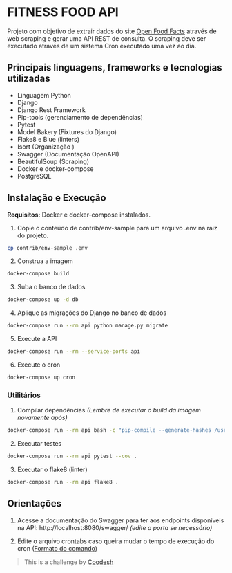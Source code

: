 # FITNESS FOOD API

Projeto com objetivo de extrair dados do site [Open Food Facts](https://world.openfoodfacts.org/) através de
web scraping e gerar uma API REST de consulta.
O scraping deve ser executado através de um sistema Cron executado uma vez ao dia.

## Principais linguagens, frameworks e tecnologias utilizadas

* Linguagem Python
* Django
* Django Rest Framework
* Pip-tools (gerenciamento de dependências)
* Pytest
* Model Bakery (Fixtures do Django)
* Flake8 e Blue (linters)
* Isort (Organização )
* Swagger (Documentação OpenAPI)
* BeautifulSoup (Scraping)
* Docker e docker-compose
* PostgreSQL

## Instalação e Execução

**Requisitos:** Docker e docker-compose instalados.

1. Copie o conteúdo de contrib/env-sample para um arquivo .env na raiz do projeto.

```bash
cp contrib/env-sample .env
```

2. Construa a imagem

```bash
docker-compose build
```

3. Suba o banco de dados

```bash
docker-compose up -d db
```

4. Aplique as migrações do Django no banco de dados

```bash
docker-compose run --rm api python manage.py migrate
```

5. Execute a API

```bash
docker-compose run --rm --service-ports api
```

6. Execute o cron

```bash
docker-compose up cron
```


### Utilitários

1. Compilar dependências *(Lembre de executar o build da imagem novamente após)*

```bash
docker-compose run --rm api bash -c "pip-compile --generate-hashes /usr/src/requirements/production.in && pip-compile --generate-hashes /usr/src/requirements/development.in"
```

2. Executar testes

```bash
docker-compose run --rm api pytest --cov .
```

3. Executar o flake8 (linter)

```bash
docker-compose run --rm api flake8 .
```

## Orientações

1. Acesse a documentação do Swagger para ter aos endpoints disponíveis na API: http://localhost:8080/swagger/ *(edite a porta se necessário)*

2. Edite o arquivo crontabs caso queira mudar o tempo de execução do cron ([Formato do comando](https://jjw.com.br/arquivos/cron.html))



>  This is a challenge by [Coodesh](https://coodesh.com/)
